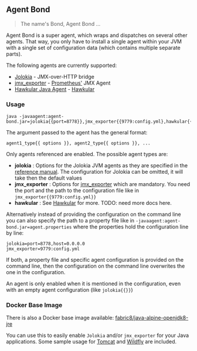 ## Agent Bond

> The name's Bond, Agent Bond ...

Agent Bond is a super agent, which wraps and dispatches on several
other agents. That way, you only have to install a single agent within
your JVM with a single set of configuration data (which contains
multiple separate parts). 

The following agents are currently supported:

* [Jolokia](https://github.com/rhuss/jolokia) - JMX-over-HTTP bridge
* [jmx_exporter](https://github.com/prometheus/jmx_exporter) - [Prometheus'](http://prometheus.io/) JMX Agent
* [Hawkular Java Agent](https://github.com/hawkular/hawkular-agent) - [Hawkular](http://hawkular.io)

### Usage

```
java -javaagent:agent-bond.jar=jolokia{{port=8778}},jmx_exporter{{9779:config.yml},hawkular{{config=hawkular_javaagent_config.yml}}}
```

The argument passed to the agent has the general format: 

```
agent1_type{{ options }}, agent2_type{{ options }}, ... 
```

Only agents referenced are enabled. The possible agent types are:

* **jolokia** : Options for the Jolokia JVM agents as they are specified in the 
  [reference manual](https://jolokia.org/reference/html/agents.html#jvm-agent). 
  The configuration for Jolokia can be omitted, it will take then the default values
* **jmx_exporter** : Options for [jmx_exporter](https://github.com/prometheus/jmx_exporter) which are mandatory. 
  You need the port and the path to the configuration file like in `jmx_exporter{{9779:config.yml}}` 
* **hawkular** : See [Hawkular](http://hawkular.io) for more. TODO: need more docs here.
 
Alternatively instead of providing the configuration on the command line you can also specify the path to 
a property file like in `-javaagent:agent-bond.jar=agent.properties` where the properties hold the configuration
line by line:

```
jolokia=port=8778,host=0.0.0.0
jmx_exporter=9779:config.yml
```

If both, a property file and specific agent configuration is provided on the command line, then the configuration 
on the command line overwrites the one in the configuration.

An agent is only enabled when it is mentioned in the configuration, even with an empty agent configuration 
(like `jolokia{{}}`)

### Docker Base Image
 
There is also a Docker base image available: [fabric8/java-alpine-openjdk8-jre](https://hub.docker.com/r/fabric8/java-alpine-openjdk8-jre/)

You can use this to easily enable `Jolokia` and/or `jmx_exporter` for your Java applications. Some sample usage for 
[Tomcat](docker/tomcat) and [Wildfly](docker/wildfly) are included.
